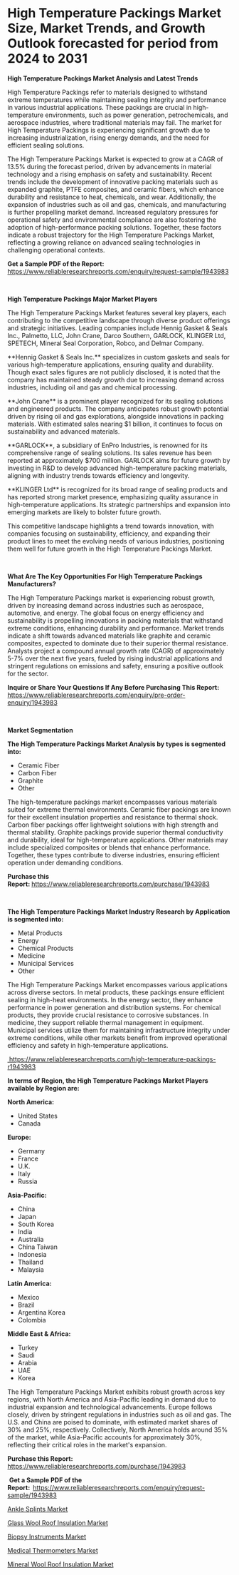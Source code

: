 <p><h1>High Temperature Packings Market Size, Market Trends, and Growth Outlook forecasted for period from 2024 to 2031</h1></p><p><strong>High Temperature Packings Market Analysis and Latest Trends</strong></p>
<p><p>High Temperature Packings refer to materials designed to withstand extreme temperatures while maintaining sealing integrity and performance in various industrial applications. These packings are crucial in high-temperature environments, such as power generation, petrochemicals, and aerospace industries, where traditional materials may fail. The market for High Temperature Packings is experiencing significant growth due to increasing industrialization, rising energy demands, and the need for efficient sealing solutions.</p><p>The High Temperature Packings Market is expected to grow at a CAGR of 13.5% during the forecast period, driven by advancements in material technology and a rising emphasis on safety and sustainability. Recent trends include the development of innovative packing materials such as expanded graphite, PTFE composites, and ceramic fibers, which enhance durability and resistance to heat, chemicals, and wear. Additionally, the expansion of industries such as oil and gas, chemicals, and manufacturing is further propelling market demand. Increased regulatory pressures for operational safety and environmental compliance are also fostering the adoption of high-performance packing solutions. Together, these factors indicate a robust trajectory for the High Temperature Packings Market, reflecting a growing reliance on advanced sealing technologies in challenging operational contexts.</p></p>
<p><strong>Get a Sample PDF of the Report:&nbsp;</strong> <a href="https://www.reliableresearchreports.com/enquiry/request-sample/1943983?utm_campaign=5&utm_medium=2&utm_source=Github&utm_content=ia&utm_term=08112024&utm_id=high-temperature-packings">https://www.reliableresearchreports.com/enquiry/request-sample/1943983</a></p>
<p>&nbsp;</p>
<p><strong>High Temperature Packings Major Market Players</strong></p>
<p><p>The High Temperature Packings Market features several key players, each contributing to the competitive landscape through diverse product offerings and strategic initiatives. Leading companies include Hennig Gasket & Seals Inc., Palmetto, LLC, John Crane, Darco Southern, GARLOCK, KLINGER Ltd, SPETECH, Mineral Seal Corporation, Robco, and Delmar Company.</p><p>**Hennig Gasket & Seals Inc.** specializes in custom gaskets and seals for various high-temperature applications, ensuring quality and durability. Though exact sales figures are not publicly disclosed, it is noted that the company has maintained steady growth due to increasing demand across industries, including oil and gas and chemical processing.</p><p>**John Crane** is a prominent player recognized for its sealing solutions and engineered products. The company anticipates robust growth potential driven by rising oil and gas explorations, alongside innovations in packing materials. With estimated sales nearing $1 billion, it continues to focus on sustainability and advanced materials.</p><p>**GARLOCK**, a subsidiary of EnPro Industries, is renowned for its comprehensive range of sealing solutions. Its sales revenue has been reported at approximately $700 million. GARLOCK aims for future growth by investing in R&D to develop advanced high-temperature packing materials, aligning with industry trends towards efficiency and longevity.</p><p>**KLINGER Ltd** is recognized for its broad range of sealing products and has reported strong market presence, emphasizing quality assurance in high-temperature applications. Its strategic partnerships and expansion into emerging markets are likely to bolster future growth.</p><p>This competitive landscape highlights a trend towards innovation, with companies focusing on sustainability, efficiency, and expanding their product lines to meet the evolving needs of various industries, positioning them well for future growth in the High Temperature Packings Market.</p></p>
<p>&nbsp;</p>
<p><strong>What Are The Key Opportunities For High Temperature Packings Manufacturers?</strong></p>
<p><p>The High Temperature Packings market is experiencing robust growth, driven by increasing demand across industries such as aerospace, automotive, and energy. The global focus on energy efficiency and sustainability is propelling innovations in packing materials that withstand extreme conditions, enhancing durability and performance. Market trends indicate a shift towards advanced materials like graphite and ceramic composites, expected to dominate due to their superior thermal resistance. Analysts project a compound annual growth rate (CAGR) of approximately 5-7% over the next five years, fueled by rising industrial applications and stringent regulations on emissions and safety, ensuring a positive outlook for the sector.</p></p>
<p><strong>Inquire or Share Your Questions If Any Before Purchasing This Report:</strong> <a href="https://www.reliableresearchreports.com/enquiry/pre-order-enquiry/1943983?utm_campaign=5&utm_medium=2&utm_source=Github&utm_content=ia&utm_term=08112024&utm_id=high-temperature-packings">https://www.reliableresearchreports.com/enquiry/pre-order-enquiry/1943983</a></p>
<p>&nbsp;</p>
<p><strong>Market Segmentation</strong></p>
<p><strong>The High Temperature Packings Market Analysis by types is segmented into:</strong></p>
<p><ul><li>Ceramic Fiber</li><li>Carbon Fiber</li><li>Graphite</li><li>Other</li></ul></p>
<p><p>The high-temperature packings market encompasses various materials suited for extreme thermal environments. Ceramic fiber packings are known for their excellent insulation properties and resistance to thermal shock. Carbon fiber packings offer lightweight solutions with high strength and thermal stability. Graphite packings provide superior thermal conductivity and durability, ideal for high-temperature applications. Other materials may include specialized composites or blends that enhance performance. Together, these types contribute to diverse industries, ensuring efficient operation under demanding conditions.</p></p>
<p><strong>Purchase this Report:&nbsp;</strong><a href="https://www.reliableresearchreports.com/purchase/1943983?utm_campaign=5&utm_medium=2&utm_source=Github&utm_content=ia&utm_term=08112024&utm_id=high-temperature-packings">https://www.reliableresearchreports.com/purchase/1943983</a></p>
<p>&nbsp;</p>
<p><strong>The High Temperature Packings Market Industry Research by Application is segmented into:</strong></p>
<p><ul><li>Metal Products</li><li>Energy</li><li>Chemical Products</li><li>Medicine</li><li>Municipal Services</li><li>Other</li></ul></p>
<p><p>The High Temperature Packings Market encompasses various applications across diverse sectors. In metal products, these packings ensure efficient sealing in high-heat environments. In the energy sector, they enhance performance in power generation and distribution systems. For chemical products, they provide crucial resistance to corrosive substances. In medicine, they support reliable thermal management in equipment. Municipal services utilize them for maintaining infrastructure integrity under extreme conditions, while other markets benefit from improved operational efficiency and safety in high-temperature applications.</p></p>
<p><a href="https://www.reliableresearchreports.com/high-temperature-packings-r1943983?utm_campaign=5&utm_medium=2&utm_source=Github&utm_content=ia&utm_term=08112024&utm_id=high-temperature-packings">&nbsp;https://www.reliableresearchreports.com/high-temperature-packings-r1943983</a></p>
<p><strong>In terms of Region, the High Temperature Packings Market Players available by Region are:</strong></p>
<p>
    <p> <strong> North America: </strong>
        <ul>
            <li>United States</li>
            <li>Canada</li>
        </ul>
        </p> 
    <p> <strong> Europe: </strong>
        <ul>
            <li>Germany</li>
            <li>France</li>
            <li>U.K.</li>
            <li>Italy</li>
            <li>Russia</li>
        </ul>
        </p> 
    <p> <strong> Asia-Pacific: </strong>
        <ul>
            <li>China</li>
            <li>Japan</li>
            <li>South Korea</li>
            <li>India</li>
            <li>Australia</li>
            <li>China Taiwan</li>
            <li>Indonesia</li>
            <li>Thailand</li>
            <li>Malaysia</li>
        </ul>
        </p> 
    <p> <strong> Latin America: </strong>
        <ul>
            <li>Mexico</li>
            <li>Brazil</li>
            <li>Argentina Korea</li>
            <li>Colombia</li>
        </ul>
        </p> 
    <p> <strong> Middle East & Africa: </strong>
        <ul>
            <li>Turkey</li>
            <li>Saudi</li>
            <li>Arabia</li>
            <li>UAE</li>
            <li>Korea</li>
        </ul>
    </p>
    </p>
<p><p>The High Temperature Packings Market exhibits robust growth across key regions, with North America and Asia-Pacific leading in demand due to industrial expansion and technological advancements. Europe follows closely, driven by stringent regulations in industries such as oil and gas. The U.S. and China are poised to dominate, with estimated market shares of 30% and 25%, respectively. Collectively, North America holds around 35% of the market, while Asia-Pacific accounts for approximately 30%, reflecting their critical roles in the market's expansion.</p></p>
<p><strong>Purchase this Report: </strong><a href="https://www.reliableresearchreports.com/purchase/1943983?utm_campaign=5&utm_medium=2&utm_source=Github&utm_content=ia&utm_term=08112024&utm_id=high-temperature-packings">https://www.reliableresearchreports.com/purchase/1943983</a></p>
<p>&nbsp;<strong>Get a Sample PDF of the Report:&nbsp;&nbsp;</strong><a href="https://www.reliableresearchreports.com/enquiry/request-sample/1943983?utm_campaign=5&utm_medium=2&utm_source=Github&utm_content=ia&utm_term=08112024&utm_id=high-temperature-packings">https://www.reliableresearchreports.com/enquiry/request-sample/1943983</a></p>
<p><strong></strong></p>
<p><p><a href="https://issuu.com/reportprime-2/docs/ankle-splints-market-size-2030.pptx_e9400c41a7f8ad?utm_campaign=5&utm_medium=2&utm_source=Github&utm_content=ia&utm_term=08112024&utm_id=high-temperature-packings">Ankle Splints Market</a></p><p><a href="https://github.com/RogerBennett414/Market-Research-Report-List-1/blob/main/glass-wool-roof-insulation-market.md?utm_campaign=5&utm_medium=2&utm_source=Github&utm_content=ia&utm_term=08112024&utm_id=high-temperature-packings">Glass Wool Roof Insulation Market</a></p><p><a href="https://issuu.com/reportprime-2/docs/biopsy-instruments-market-size-2030_8566cc9bc2fdd2?utm_campaign=5&utm_medium=2&utm_source=Github&utm_content=ia&utm_term=08112024&utm_id=high-temperature-packings">Biopsy Instruments Market</a></p><p><a href="https://issuu.com/reportprime-2/docs/medical-thermometers-market-size-20_b974f0b26adc79?utm_campaign=5&utm_medium=2&utm_source=Github&utm_content=ia&utm_term=08112024&utm_id=high-temperature-packings">Medical Thermometers Market</a></p><p><a href="https://github.com/sumonsky0m/Market-Research-Report-List-1/blob/main/mineral-wool-roof-insulation-market.md?utm_campaign=5&utm_medium=2&utm_source=Github&utm_content=ia&utm_term=08112024&utm_id=high-temperature-packings">Mineral Wool Roof Insulation Market</a></p></p>